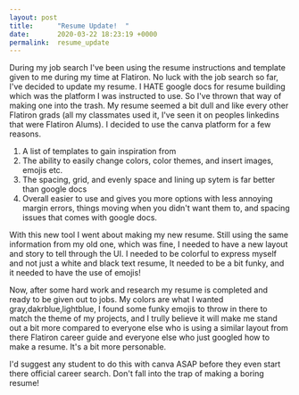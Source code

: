 ```yaml
---
layout: post
title:      "Resume Update!  "
date:       2020-03-22 18:23:19 +0000
permalink:  resume_update
---
```



During my job search I've been using the resume instructions and template given to me during my time at Flatiron. No luck with the job search so far, I've decided to update my resume. I HATE google docs for resume building which was the platform I was instructed to use. So I've thrown that way of making one into the trash. My resume seemed a bit dull and like every other Flatiron grads (all my classmates used it, I've seen it on peoples linkedins that were Flatiron Alums). I decided to use the canva platform for a few reasons. 

1. A list of templates to gain inspiration from 
2. The ability to easily change colors, color themes, and insert images, emojis etc. 
3. The spacing, grid, and evenly space and lining up sytem is far better than google docs 
4. Overall easier to use and gives you more options with less annoying margin errors, things moving when you didn't want them to, and spacing issues that comes with google docs. 

With this new tool I went about making my new resume. Still using the same information from my old one, which was fine, I needed to have a new layout and story to tell through the UI. I needed to be colorful to express myself and not just a white and black text resume, It needed to be a bit funky, and it needed to have the use of emojis! 

Now, after some hard work and research my resume is completed and ready to be given out to jobs. My colors are what I wanted gray,dakrblue,lightblue, I found some funky emojis to throw in there to match the theme of my projects, and I trully believe it will make me stand out a bit more compared to everyone else who is using a similar layout from there Flatiron career guide and everyone else who just googled how to make a resume. It's a bit more personable. 

I'd suggest any student to do this with canva ASAP before they even start there official career search. Don't fall into the trap of making a boring resume! 

